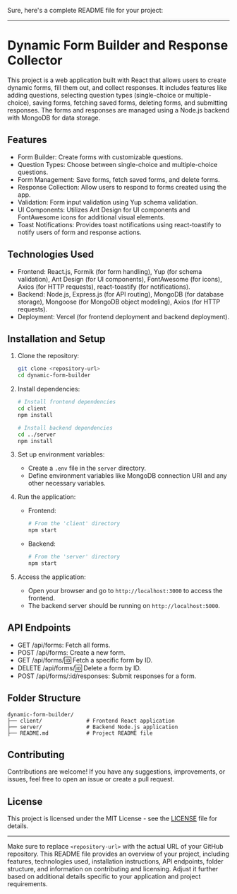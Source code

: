 Sure, here's a complete README file for your project:

---

# Dynamic Form Builder and Response Collector

This project is a web application built with React that allows users to create dynamic forms, fill them out, and collect responses. It includes features like adding questions, selecting question types (single-choice or multiple-choice), saving forms, fetching saved forms, deleting forms, and submitting responses. The forms and responses are managed using a Node.js backend with MongoDB for data storage.

## Features

- Form Builder: Create forms with customizable questions.
- Question Types: Choose between single-choice and multiple-choice questions.
- Form Management: Save forms, fetch saved forms, and delete forms.
- Response Collection: Allow users to respond to forms created using the app.
- Validation: Form input validation using Yup schema validation.
- UI Components: Utilizes Ant Design for UI components and FontAwesome icons for additional visual elements.
- Toast Notifications: Provides toast notifications using react-toastify to notify users of form and response actions.

## Technologies Used

- Frontend: React.js, Formik (for form handling), Yup (for schema validation), Ant Design (for UI components), FontAwesome (for icons), Axios (for HTTP requests), react-toastify (for notifications).
- Backend: Node.js, Express.js (for API routing), MongoDB (for database storage), Mongoose (for MongoDB object modeling), Axios (for HTTP requests).
- Deployment: Vercel (for frontend deployment and backend deployment).

## Installation and Setup

1. Clone the repository:

   ```bash
   git clone <repository-url>
   cd dynamic-form-builder
   ```

2. Install dependencies:

   ```bash
   # Install frontend dependencies
   cd client
   npm install

   # Install backend dependencies
   cd ../server
   npm install
   ```

3. Set up environment variables:

   - Create a `.env` file in the `server` directory.
   - Define environment variables like MongoDB connection URI and any other necessary variables.

4. Run the application:

   - Frontend:
     ```bash
     # From the 'client' directory
     npm start
     ```

   - Backend:
     ```bash
     # From the 'server' directory
     npm start
     ```

5. Access the application:

   - Open your browser and go to `http://localhost:3000` to access the frontend.
   - The backend server should be running on `http://localhost:5000`.

## API Endpoints

- GET /api/forms: Fetch all forms.
- POST /api/forms: Create a new form.
- GET /api/forms/:id: Fetch a specific form by ID.
- DELETE /api/forms/:id: Delete a form by ID.
- POST /api/forms/:id/responses: Submit responses for a form.

## Folder Structure

```
dynamic-form-builder/
├── client/              # Frontend React application
├── server/              # Backend Node.js application
├── README.md            # Project README file           
```

## Contributing

Contributions are welcome! If you have any suggestions, improvements, or issues, feel free to open an issue or create a pull request.

## License

This project is licensed under the MIT License - see the [LICENSE](LICENSE) file for details.

---

Make sure to replace `<repository-url>` with the actual URL of your GitHub repository. This README file provides an overview of your project, including features, technologies used, installation instructions, API endpoints, folder structure, and information on contributing and licensing. Adjust it further based on additional details specific to your application and project requirements.
